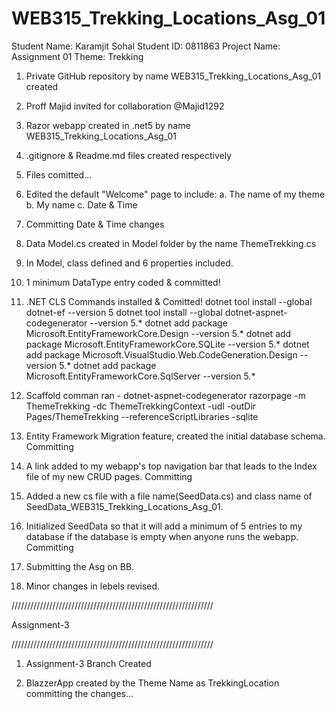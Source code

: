 # WEB315_Trekking_Locations_Asg_01

Student Name: Karamjit Sohal
Student ID: 0811863
Project Name: Assignment 01
Theme: Trekking

1. Private GitHub repository by name WEB315_Trekking_Locations_Asg_01 created

2. Proff Majid invited for collaboration @Majid1292

3. Razor webapp created in .net5 by name WEB315_Trekking_Locations_Asg_01

4. .gitignore & Readme.md files created respectively

5. Files comitted... 

6. Edited the default "Welcome" page to include:
    a. The name of my theme
    b. My name
    c. Date & Time

7. Committing Date & Time changes

8. Data Model.cs created in Model folder by the name ThemeTrekking.cs

9. In Model, class defined and 6 properties included. 

10. 1 minimum DataType entry coded & committed!

11. .NET CLS Commands installed & Comitted!
    dotnet tool install --global dotnet-ef --version 5
    dotnet tool install --global dotnet-aspnet-codegenerator --version 5.*
    dotnet add package Microsoft.EntityFrameworkCore.Design --version 5.*
    dotnet add package Microsoft.EntityFrameworkCore.SQLite --version 5.*
    dotnet add package Microsoft.VisualStudio.Web.CodeGeneration.Design --version 5.*
    dotnet add package Microsoft.EntityFrameworkCore.SqlServer --version 5.*

12. Scaffold comman ran -  dotnet-aspnet-codegenerator razorpage -m ThemeTrekking -dc ThemeTrekkingContext -udl -outDir Pages/ThemeTrekking --referenceScriptLibraries -sqlite

13. Entity Framework Migration feature, created the initial database schema. Committing

14. A link added to my webapp's top navigation bar that leads to the Index file of my new CRUD pages. Committing

15. Added a new cs file with a file name(SeedData.cs) and class name of SeedData_WEB315_Trekking_Locations_Asg_01.

16. Initialized SeedData so that it will add a minimum of 5 entries to my database if the database is empty when anyone runs the webapp. Committing

17. Submitting the Asg on BB.

18. Minor changes in lebels revised.

////////////////////////////////////////////////////////////////

Assignment-3

////////////////////////////////////////////////////////////////

1. Assignment-3 Branch Created

2. BlazzerApp created by the Theme Name as TrekkingLocation
    committing the changes...
    